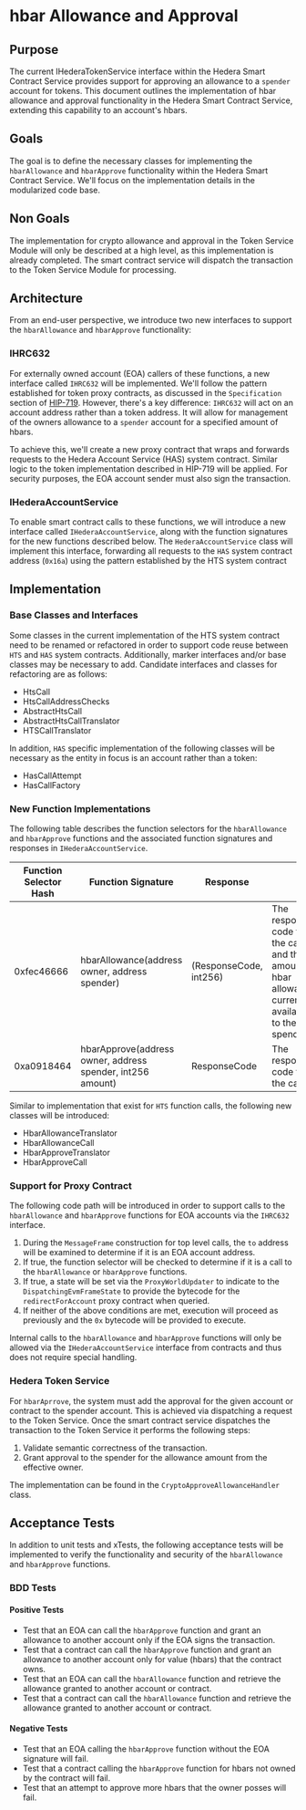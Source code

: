 # hbar Allowance and Approval

## Purpose

The current IHederaTokenService interface within the Hedera Smart Contract Service provides support for approving an allowance to a `spender` account for tokens. This document outlines the implementation of hbar allowance and approval functionality in the Hedera Smart Contract Service, extending this capability to an account's hbars.

## Goals

The goal is to define the necessary classes for implementing the `hbarAllowance` and `hbarApprove` functionality within the Hedera Smart Contract Service. We'll focus on the implementation details in the modularized code base.
## Non Goals

The implementation for crypto allowance and approval in the Token Service Module will only be described at a high level, as this implementation is already completed. The smart contract service will dispatch the transaction to the Token Service Module for processing.

## Architecture

From an end-user perspective, we introduce two new interfaces to support the `hbarAllowance` and `hbarApprove` functionality:

### IHRC632
For externally owned account (EOA) callers of these functions, a new interface called `IHRC632` will be implemented. 
We'll follow the pattern established for token proxy contracts, as discussed in the `Specification` section of [HIP-719](https://hips.hedera.com/hip/hip-719). 
However, there's a key difference: `IHRC632` will act on an account address rather than a token address. It will allow for management of the owners allowance to a `spender` account for a specified amount of hbars.

To achieve this, we'll create a new proxy contract that wraps and forwards requests to the Hedera Account Service (HAS) system contract. Similar logic to the token implementation described in HIP-719 will be applied. For security purposes, the EOA account sender must also sign the transaction.

### IHederaAccountService
To enable smart contract calls to these functions, we will introduce a new interface called `IHederaAccountService`, along with the function signatures for the new functions described below.
The `HederaAccountService` class will implement this interface, forwarding all requests to the `HAS` system contract address (`0x16a`) using the pattern established by the HTS system contract

## Implementation

### Base Classes and Interfaces
Some classes in the current implementation of the HTS system contract need to be renamed or refactored in order to support code reuse between `HTS` and `HAS` system contracts. Additionally, marker interfaces and/or base classes may be necessary to add. 
Candidate interfaces and classes for refactoring are as follows:
- HtsCall
- HtsCallAddressChecks
- AbstractHtsCall
- AbstractHtsCallTranslator
- HTSCallTranslator


In addition, `HAS` specific implementation of the following classes will be necessary as the entity in focus is an account rather than a token:
- HasCallAttempt
- HasCallFactory

### New Function Implementations

The following table describes the function selectors for the `hbarAllowance` and `hbarApprove` functions and the associated function signatures and responses in `IHederaAccountService`.

| Function Selector Hash | Function Signature                                         | Response               |                                                                                                      | 
|------------------------|------------------------------------------------------------|------------------------|------------------------------------------------------------------------------------------------------|
| 0xfec46666             | hbarAllowance(address owner, address spender)              | (ResponseCode, int256) | The response code from the call and the amount of hbar allowances currently available to the spender | 
| 0xa0918464             | hbarApprove(address owner, address spender, int256 amount) | ResponseCode           | The response code from the call                                                                      |

Similar to implementation that exist for `HTS` function calls, the following new classes will be introduced:

- HbarAllowanceTranslator
- HbarAllowanceCall
- HbarApproveTranslator
- HbarApproveCall

### Support for Proxy Contract
The following code path will be introduced in order to support calls to the `hbarAllowance` and `hbarApprove` functions for EOA accounts via the `IHRC632` interface.

1. During the `MessageFrame` construction for top level calls, the `to` address will be examined to determine if it is an EOA account address. 
2. If true, the function selector will be checked to determine if it is a call to the `hbarAllowance` or `hbarApprove` functions.
3. If true, a state will be set via the `ProxyWorldUpdater` to indicate to the `DispatchingEvmFrameState` to provide the bytecode for the `redirectForAccount` proxy contract when queried.
4. If neither of the above conditions are met, execution will proceed as previously and the `0x` bytecode will be provided to execute.

Internal calls to the `hbarAllowance` and `hbarApprove` functions will only be allowed via the `IHederaAccountService` interface from contracts and thus does not require special handling.

### Hedera Token Service

For `hbarAprrove`, the system must add the approval for the given account or contract to the spender account.  This is achieved via dispatching a request to the Token Service.
Once the smart contract service dispatches the transaction to the Token Service it performs the following steps:

1. Validate semantic correctness of the transaction.
2. Grant approval to the spender for the allowance amount from the effective owner.

The implementation can be found in the `CryptoApproveAllowanceHandler` class.

## Acceptance Tests
In addition to unit tests and xTests, the following acceptance tests will be implemented to verify the functionality and security of the `hbarAllowance` and `hbarApprove` functions.

### BDD Tests

#### Positive Tests
- Test that an EOA can call the `hbarApprove` function and grant an allowance to another account only if the EOA signs the transaction.
- Test that a contract can call the `hbarApprove` function and grant an allowance to another account only for value (hbars) that the contract owns.
- Test that an EOA can call the `hbarAllowance` function and retrieve the allowance granted to another account or contract.
- Test that a contract can call the `hbarAllowance` function and retrieve the allowance granted to another account or contract.

#### Negative Tests
- Test that an EOA calling the `hbarApprove` function without the EOA signature will fail.
- Test that a contract calling the `hbarApprove` function for hbars not owned by the contract will fail.
- Test that an attempt to approve more hbars that the owner posses will fail.


